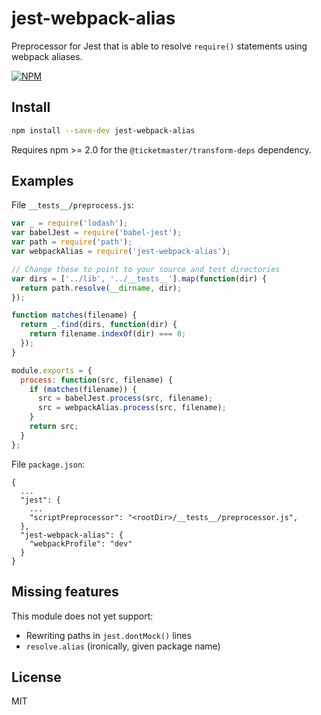 # jest-webpack-alias

Preprocessor for Jest that is able to resolve `require()` statements using webpack aliases.

[![NPM](https://nodei.co/npm/jest-webpack-alias.png)](https://nodei.co/npm/jest-webpack-alias/)

## Install

```sh
npm install --save-dev jest-webpack-alias
```

Requires npm >= 2.0 for the `@ticketmaster/transform-deps` dependency.

## Examples

File `__tests__/preprocess.js`:

```js
var _ = require('lodash');
var babelJest = require('babel-jest');
var path = require('path');
var webpackAlias = require('jest-webpack-alias');

// Change these to point to your source and test directories
var dirs = ['../lib', '../__tests__'].map(function(dir) {
  return path.resolve(__dirname, dir);
});

function matches(filename) {
  return _.find(dirs, function(dir) {
    return filename.indexOf(dir) === 0;
  });
}

module.exports = {
  process: function(src, filename) {
    if (matches(filename)) {
      src = babelJest.process(src, filename);
      src = webpackAlias.process(src, filename);
    }
    return src;
  }
};
```

File `package.json`:

```
{
  ...
  "jest": {
    ...
    "scriptPreprocessor": "<rootDir>/__tests__/preprocessor.js",
  },
  "jest-webpack-alias": {
    "webpackProfile": "dev"
  }
}
```

## Missing features

This module does not yet support:

- Rewriting paths in `jest.dontMock()` lines
- `resolve.alias` (ironically, given package name)

## License

MIT
